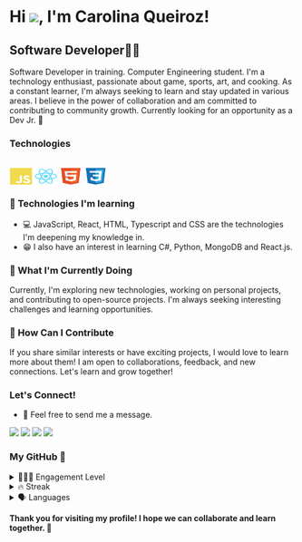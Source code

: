 # Hi <img src="https://media.giphy.com/media/hvRJCLFzcasrR4ia7z/giphy.gif" width="25px">, I'm Carolina Queiroz!

## Software Developer👩‍💻
Software Developer in training. Computer Engineering student. I'm a technology enthusiast, passionate about game, sports, art, and cooking. As a constant learner, I'm always seeking to learn and stay updated in various areas. I believe in the power of collaboration and am committed to contributing to community growth. Currently looking for an opportunity as a Dev Jr. 🤖

### Technologies
<div style="display: inline_block"><br>
  <img align="center" alt="Carol-Js" height="30" width="40" src="https://raw.githubusercontent.com/devicons/devicon/master/icons/javascript/javascript-plain.svg">
  <img align="center" alt="Carol-React" height="30" width="40" src="https://raw.githubusercontent.com/devicons/devicon/master/icons/react/react-original.svg">
  <img align="center" alt="Carol-HTML" height="30" width="40" src="https://raw.githubusercontent.com/devicons/devicon/master/icons/html5/html5-original.svg">
  <img align="center" alt="Carol-CSS" height="30" width="40" src="https://raw.githubusercontent.com/devicons/devicon/master/icons/css3/css3-original.svg">
</div>

### 🌱 Technologies I'm learning
- 💻 JavaScript, React, HTML, Typescript and CSS are the technologies I'm deepening my knowledge in.
- 😁​ I also have an interest in learning C#, Python, MongoDB and React.js.

### 🫣 What I'm Currently Doing
Currently, I'm exploring new technologies, working on personal projects, and contributing to open-source projects. I'm always seeking interesting challenges and learning opportunities.

### 🚀​ How Can I Contribute
If you share similar interests or have exciting projects, I would love to learn more about them! I am open to collaborations, feedback, and new connections. Let's learn and grow together!

### Let's Connect!
- 💬 Feel free to send me a message.
<div> 
  <a href="https://instagram.com/caqueirozx" target="_blank"><img src="https://img.shields.io/badge/-Instagram-%23E4405F?style=for-the-badge&logo=instagram&logoColor=white" target="_blank"></a>
  <a href="https://discord.gg/caqueirozx" target="_blank"><img src="https://img.shields.io/badge/Discord-7289DA?style=for-the-badge&logo=discord&logoColor=white" target="_blank"></a> 
  <a href = "mailto:caqueirozdev@gmail.com"><img src="https://img.shields.io/badge/-Gmail-%23333?style=for-the-badge&logo=gmail&logoColor=white" target="_blank"></a>
  <a href="https://www.linkedin.com/in/carolina-queiroz-249144189/" target="_blank"><img src="https://img.shields.io/badge/-LinkedIn-%230077B5?style=for-the-badge&logo=linkedin&logoColor=white" target="_blank"></a> 
  
</div>

### My GitHub 🎯
<details>
  <summary> 👩🏽‍🎓 Engagement Level </summary>
  <p>
    <img src="https://github-readme-stats.vercel.app/api?username=caqueirozdev&show_icons=true&theme=radical" alt="GitHub Stats">
  </p>
</details>
<details>
  <summary> 🔥 Streak </summary>
  <p>
    <img src="https://streak-stats.demolab.com?user=caqueirozdev&theme=radical&hide_border=true&locale=en" alt="GitHub Streak">
  </p>
</details>
<details>
  <summary> 🗣️ Languages </summary>
  <p>
    <img src="https://github-readme-stats.vercel.app/api/top-langs/?username=caqueirozdev&size_weight=0.5&count_weight=0.5&theme=radical" alt="Top Langs">
  </p>
</details>

**Thank you for visiting my profile! I hope we can collaborate and learn together. 🚀**
